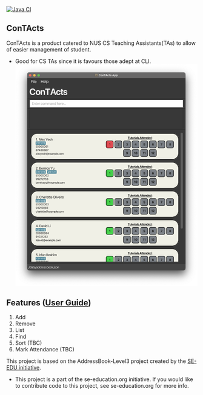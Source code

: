 [![Java CI](https://github.com/AY2425S1-CS2103T-T10-3/tp/actions/workflows/gradle.yml/badge.svg)](https://github.com/AY2425S1-CS2103T-T10-3/tp/actions/workflows/gradle.yml)
## ConTActs
ConTActs is a product catered to NUS CS Teaching Assistants(TAs) to allow of easier management of student.
* Good for CS TAs since it is favours those adept at CLI.
  ![Ui](docs/images/Ui.png)

## Features ([User Guide](https://AY2425S1-CS2103T-T10-3.github.io/tp))
1. Add
2. Remove
3. List
4. Find
5. Sort (TBC)
6. Mark Attendance (TBC)

This project is based on the AddressBook-Level3 project created by the [SE-EDU initiative](https://se-education.org).
* This project is a part of the se-education.org initiative. If you would like to contribute code to this project, see se-education.org for more info.
